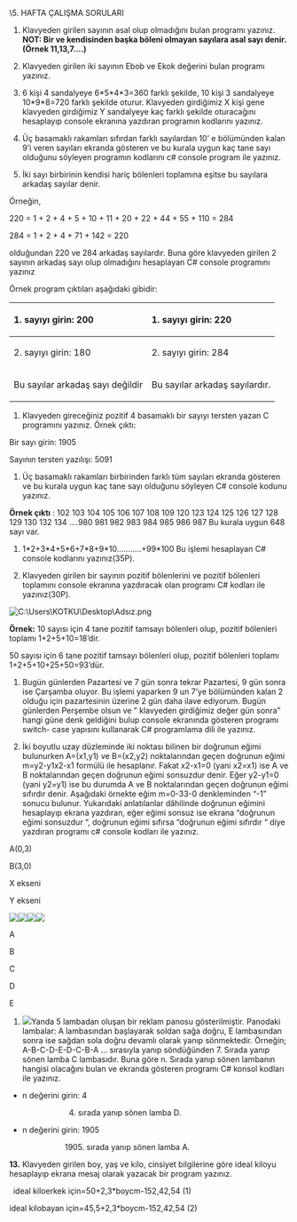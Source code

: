 ﻿\5. HAFTA ÇALIŞMA SORULARI

1. Klavyeden girilen sayının asal olup olmadığını bulan programı yazınız. **NOT: Bir ve kendisinden başka böleni olmayan sayılara asal sayı denir. (Örnek 11,13,7….)**

1. Klavyeden girilen iki sayının Ebob ve Ekok değerini bulan programı yazınız.

1. 6 kişi 4 sandalyeye 6\*5\*4\*3=360 farklı şekilde, 10 kişi 3 sandalyeye 10\*9\*8=720 farklı şekilde oturur. Klavyeden girdiğimiz X kişi gene klavyeden girdiğimiz Y sandalyeye kaç farklı şekilde oturacağını hesaplayıp console ekranına yazdıran programın kodlarını yazınız.


1. Üç basamaklı rakamları sıfırdan farklı sayılardan 10’ e bölümünden kalan 9’i veren sayıları ekranda gösteren ve bu kurala uygun kaç tane sayı olduğunu söyleyen programın kodlarını c# console program ile yazınız.

1. İki sayı birbirinin kendisi hariç bölenleri toplamına eşitse bu sayılara arkadaş sayılar denir.

Örneğin,

220 = 1 + 2 + 4 + 5 + 10 + 11 + 20 + 22 + 44 + 55 + 110 = 284

284 = 1 + 2 + 4 + 71 + 142 = 220

olduğundan 220 ve 284 arkadaş sayılardır. Buna göre klavyeden girilen 2 sayının arkadaş sayı olup olmadığını hesaplayan C# console programını yazınız

Örnek program çıktıları aşağıdaki gibidir:


|1. sayıyı girin: 200                                          |<p>1. sayıyı girin: 220</p><p></p>|
| :- | :- |
|2. sayıyı girin: 180                                          |<p>2. sayıyı girin: 284</p><p></p>|
|Bu sayılar arkadaş sayı değildir|<p>Bu sayılar arkadaş sayılardır.</p><p></p>|

1. Klavyeden gireceğiniz pozitif 4 basamaklı bir sayıyı tersten yazan C programını yazınız.                                                          Örnek çıktı:

Bir sayı girin: 1905

Sayının tersten yazılışı: 5091

1. Üç basamaklı rakamları birbirinden farklı tüm sayıları ekranda gösteren ve bu kurala uygun kaç tane sayı olduğunu söyleyen C# console kodunu yazınız. 

**Örnek çıktı** : 102 103 104 105 106 107 108 109 120 123 124 125 126 127 128 129 130 132 134 ….980 981 982 983 984 985 986 987 Bu kurala uygun 648 sayı var.

1. 1\*2+3\*4+5\*6+7\*8+9\*10………..+99\*100  Bu işlemi hesaplayan C# console kodlarını yazınız(35P).

1. Klavyeden girilen bir sayının pozitif bölenlerini ve pozitif bölenleri toplamını console ekranına yazdıracak olan programı C# kodları ile yazınız(30P).

![C:\Users\KOTKU\Desktop\Adsız.png](Aspose.Words.58d8d7de-29b3-45c2-9f51-910b57293f8f.001.png)

**Örnek:**  10 sayısı için 4 tane pozitif tamsayı bölenleri olup, pozitif bölenleri toplamı 1+2+5+10=18’dir.

50 sayısı için 6 tane pozitif tamsayı bölenleri olup, pozitif bölenleri toplamı 1+2+5+10+25+50=93’dür.

1. Bugün günlerden Pazartesi ve 7 gün sonra tekrar Pazartesi,  9 gün sonra ise Çarşamba oluyor. Bu işlemi yaparken 9 un 7’ye bölümünden kalan 2 olduğu için pazartesinin üzerine 2 gün daha ilave ediyorum. Bugün günlerden Perşembe olsun ve ” klavyeden girdiğimiz değer gün sonra” hangi güne denk geldiğini bulup console ekranında gösteren programı switch- case yapısını kullanarak C# programlama dili ile yazınız.


1. İki boyutlu uzay düzleminde iki noktası bilinen bir doğrunun eğimi bulunurken A=(x1,y1) ve B=(x2,y2) noktalarından geçen doğrunun eğimi  m=y2-y1x2-x1   formülü ile hesaplanır. Fakat x2-x1=0 (yani x2=x1) ise A ve B noktalarından geçen doğrunun eğimi sonsuzdur denir. Eğer y2-y1=0 (yani y2=y1) ise bu durumda A ve B noktalarından geçen doğrunun eğimi sıfırdır denir. Aşağıdaki örnekte eğim m=0-33-0 denkleminden “-1” sonucu bulunur. Yukarıdaki anlatılanlar dâhilinde doğrunun eğimini hesaplayıp ekrana yazdıran, eğer eğimi sonsuz ise ekrana “doğrunun eğimi sonsuzdur “,  doğrunun eğimi sıfırsa “doğrunun eğimi sıfırdır “ diye yazdıran programı c#  console kodları ile yazınız.

A(0,3)

B(3,0)

X ekseni

Y ekseni

![](Aspose.Words.58d8d7de-29b3-45c2-9f51-910b57293f8f.002.png)![](Aspose.Words.58d8d7de-29b3-45c2-9f51-910b57293f8f.003.png)![](Aspose.Words.58d8d7de-29b3-45c2-9f51-910b57293f8f.004.png)![](Aspose.Words.58d8d7de-29b3-45c2-9f51-910b57293f8f.005.png)











A

B

C

D

E
1. ![](Aspose.Words.58d8d7de-29b3-45c2-9f51-910b57293f8f.006.png)Yanda 5 lambadan oluşan bir reklam panosu gösterilmiştir. Panodaki lambalar: A lambasından başlayarak soldan sağa doğru, E lambasından sonra ise sağdan sola doğru devamlı olarak yanıp sönmektedir. Örneğin; A-B-C-D-E-D-C-B-A … sırasıyla yanıp söndüğünden 7. Sırada yanıp sönen lamba C lambasıdır. Buna göre n. Sırada yanıp sönen lambanın hangisi olacağını bulan ve ekranda gösteren programı C# konsol kodları ile yazınız.
- n değerini girin: 4

`               `4. sırada yanıp sönen lamba D.

- n değerini girin: 1905 

`              `1905. sırada yanıp sönen lamba A.

**13.**   Klavyeden girilen boy, yaş ve kilo, cinsiyet bilgilerine göre ideal kiloyu hesaplayıp ekrana mesaj olarak yazacak bir program yazınız.

` `ideal kiloerkek için=50+2,3\*boycm-152,42,54                                                                                    (1)

ideal kilobayan için=45,5+2,3\*boycm-152,42,54                                                                                 (2)
